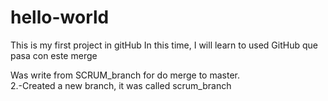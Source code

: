 # hello-world
This is my first project in gitHub
In this time, I will learn to used GitHub 
que pasa con este merge  

Was write from SCRUM_branch for do merge to master.  
2.-Created a new branch, it was called scrum_branch 
